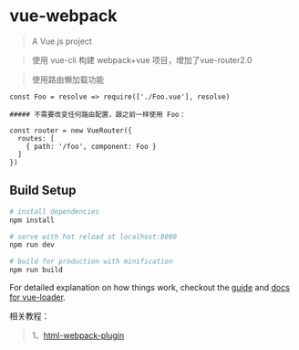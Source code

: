 # vue-webpack

> A Vue.js project

> 使用 vue-cli 构建 webpack+vue 项目，增加了vue-router2.0

> 使用路由懒加载功能
```
const Foo = resolve => require(['./Foo.vue'], resolve)

##### 不需要改变任何路由配置，跟之前一样使用 Foo：

const router = new VueRouter({
  routes: [
    { path: '/foo', component: Foo }
  ]
})
```
## Build Setup

``` bash
# install dependencies
npm install

# serve with hot reload at localhost:8080
npm run dev

# build for production with minification
npm run build
```

For detailed explanation on how things work, checkout the [guide](http://vuejs-templates.github.io/webpack/) and [docs for vue-loader](http://vuejs.github.io/vue-loader).


相关教程：
> 1、[html-webpack-plugin](http://www.cnblogs.com/haogj/p/5160821.html)
